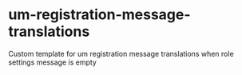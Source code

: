 # um-registration-message-translations
Custom template for um registration message translations when role settings message is empty

